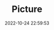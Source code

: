 ---
weight: 1
images:
- /images/edited/1.jpeg
title: Picture
date: 2022-10-24 22:59:53
tags:
- luminar
- work
---